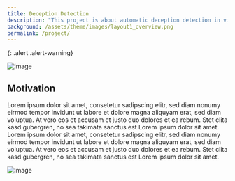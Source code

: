 ```yaml
---
title: Deception Detection
description: "This project is about automatic deception detection in video call situations, based on video and audio cues."
background: /assets/theme/images/layout1_overview.png
permalink: /project/
---
```


{: .alert .alert-warning}
 
![image](/deception/assets/theme/images/project_img.jpg)

## Motivation

Lorem ipsum dolor sit amet, consetetur sadipscing elitr, sed diam nonumy eirmod tempor invidunt ut labore et dolore magna aliquyam erat, sed diam voluptua. At vero eos et accusam et justo duo dolores et ea rebum. Stet clita kasd gubergren, no sea takimata sanctus est Lorem ipsum dolor sit amet. Lorem ipsum dolor sit amet, consetetur sadipscing elitr, sed diam nonumy eirmod tempor invidunt ut labore et dolore magna aliquyam erat, sed diam voluptua. At vero eos et accusam et justo duo dolores et ea rebum. Stet clita kasd gubergren, no sea takimata sanctus est Lorem ipsum dolor sit amet.
 
![image](/deception/assets/theme/images/eu_kofinanziert380x55.jpg)
